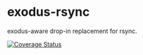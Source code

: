 exodus-rsync
============

exodus-aware drop-in replacement for rsync.

[![Coverage Status](https://coveralls.io/repos/github/rohanpm/exodus-rsync/badge.svg?branch=main)](https://coveralls.io/github/rohanpm/exodus-rsync?branch=main)


